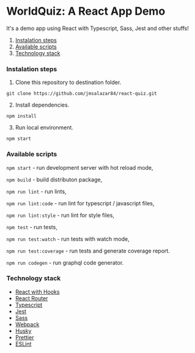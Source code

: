 # WorldQuiz: A React App Demo 

It's a demo app using React with Typescript, Sass, Jest and other stuffs!
 
1. [Instalation steps](#instalation) 
2. [Available scripts](#scripts)
3. [Technology stack](#technology)

<a name="instalation"></a>

### Instalation steps

1. Clone this repository to destination folder.

`git clone https://github.com/jmsalazar84/react-quiz.git`

2. Install dependencies.

`npm install`

3. Run local environment.

`npm start`

<a name="scripts"></a>

### Available scripts

`npm start` - run development server with hot reload mode,

`npm build` - build distributon package,

`npm run lint` - run lints,

`npm run lint:code` - run lint for typescript / javascript files,

`npm run lint:style` - run lint for style files,

`npm test` - run tests,

`npm run test:watch` - run tests with watch mode,

`npm run test:coverage` - run tests and generate coverage report.

`npm run codegen` - run graphql code generator.

<a name="technology"></a>

### Technology stack

- [React with Hooks](https://pl.reactjs.org/)
- [React Router](https://reacttraining.com/react-router/web/guides/quick-start)
- [Typescript](https://www.typescriptlang.org/)
- [Jest](https://jestjs.io/)
- [Sass](https://sass-lang.com/)
- [Webpack](https://webpack.js.org/)
- [Husky](https://github.com/typicode/husky)
- [Prettier](https://prettier.io/)
- [ESLint](https://eslint.org/)

